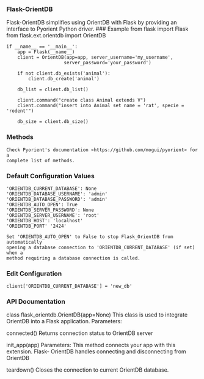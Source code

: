 <h3>Flask-OrientDB</h3>
Flask-OrientDB simplifies using OrientDB with Flask by providing an interface to Pyorient Python driver.
### Example 
    from flask import Flask
    from flask.ext.orientdb import OrientDB
    
    
    if __name__ == '__main__':
        app = Flask(__name__)
        client = OrientDB(app=app, server_username='my_username', 
                         server_password='your_password')
        
        if not client.db_exists('animal'):
            client.db_create('animal')
            
        db_list = client.db_list()
        
        client.command("create class Animal extends V")
        client.command("insert into Animal set name = 'rat', specie = 'rodent'")
        
        db_size = client.db_size()

### Methods
    Check Pyorient's documentation <https://github.com/mogui/pyorient> for a
    complete list of methods.

### Default Configuration Values
    'ORIENTDB_CURRENT_DATABASE': None
    'ORIENTDB_DATABASE_USERNAME': 'admin'
    'ORIENTDB_DATABASE_PASSWORD': 'admin'
    'ORIENTDB_AUTO_OPEN': True
    'ORIENTDB_SERVER_PASSWORD': None
    'ORIENTDB_SERVER_USERNAME': 'root'
    'ORIENTDB_HOST': 'localhost'
    'ORIENTDB_PORT' '2424'
    
    Set 'ORIENTDB_AUTO_OPEN' to False to stop Flask_OrientDB from automatically
    opening a database connection to 'ORIENTDB_CURRENT_DATABASE' (if set) when a
    method requiring a database connection is called.
    
### Edit Configuration
    client['ORIENTDB_CURRENT_DATABASE'] = 'new_db'

### API Documentation
class flask_orientdb.OrientDB(app=None)
This class is used to integrate OrientDB into a Flask application.
Parameters:	

connected()
Returns connection status to OrientDB server

init_app(app)
Parameters:	
This method connects your app with this extension. Flask- OrientDB handles connecting 
and disconnecting from OrientDB

teardown()
Closes the connection to current OrientDB  database.

